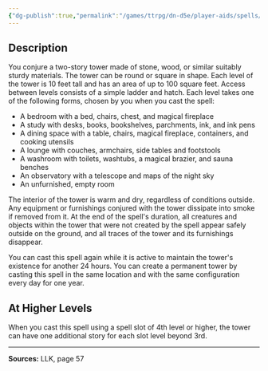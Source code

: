 ```yaml
---
{"dg-publish":true,"permalink":"/games/ttrpg/dn-d5e/player-aids/spells/level-3/galders-tower/","tags":["TTRPG/DND/5e","verbal","somatic","material"]}
---
```



## Description
You conjure a two-story tower made of stone, wood, or similar suitably sturdy materials.
The tower can be round or square in shape.
Each level of the tower is 10 feet tall and has an area of up to 100 square feet.
Access between levels consists of a simple ladder and hatch.
Each level takes one of the following forms, chosen by you when you cast the spell:
- A bedroom with a bed, chairs, chest, and magical fireplace
- A study with desks, books, bookshelves, parchments, ink, and ink pens
- A dining space with a table, chairs, magical fireplace, containers, and cooking utensils
- A lounge with couches, armchairs, side tables and footstools
- A washroom with toilets, washtubs, a magical brazier, and sauna benches
- An observatory with a telescope and maps of the night sky
- An unfurnished, empty room

The interior of the tower is warm and dry, regardless of conditions outside.
Any equipment or furnishings conjured with the tower dissipate into smoke if removed from it.
At the end of the spell's duration, all creatures and objects within the tower that were not created by the spell appear safely outside on the ground, and all traces of the tower and its furnishings disappear.

You can cast this spell again while it is active to maintain the tower's existence for another 24 hours.
You can create a permanent tower by casting this spell in the same location and with the same configuration every day for one year.

## At Higher Levels
When you cast this spell using a spell slot of 4th level or higher, the tower can have one additional story for each slot level beyond 3rd.

---

**Sources:** LLK, page 57

